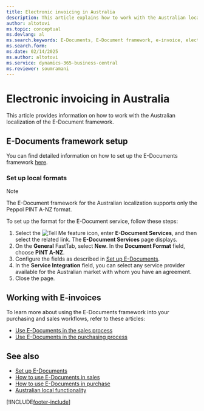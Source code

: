 ```yaml
---
title: Electronic invoicing in Australia
description: This article explains how to work with the Australian localization of the E-Document framework.
author: altotovi
ms.topic: conceptual
ms.devlang: al
ms.search.keywords: E-Documents, E-Document framework, e-invoice, electronic invoice, Peppol, PINT A-NZ
ms.search.form: 
ms.date: 02/14/2025
ms.author: altotovi
ms.service: dynamics-365-business-central
ms.reviewer: soumramani
---
```


# Electronic invoicing in Australia

This article provides information on how to work with the Australian localization of the E-Document framework.

## E-Documents framework setup

You can find detailed information on how to set up the E-Documents framework [here](../../finance-how-setup-edocuments.md).  

### Set up local formats  

> [!NOTE]
> The E-Document framework for the Australian localization supports only the Peppol PINT A-NZ format.

To set up the format for the E-Document service, follow these steps:  

1. Select the ![Tell Me feature](../../media/ui-search/search_small.png "Tell me what you want to do") icon, enter **E-Document Services**, and then select the related link. The **E-Document Services** page displays.
1. On the **General** FastTab, select **New**. In the **Document Format** field, choose **PINT A-NZ**.  
1. Configure the fields as described in [Set up E-Documents](../../finance-how-setup-edocuments.md).
1. In the **Service Integration** field, you can select any service provider available for the Australian market with whom you have an agreement.  
1. Close the page.  

## Working with E-invoices

To learn more about using the E-Documents framework into your purchasing and sales workflows, refer to these articles:

- [Use E-Documents in the sales process](../../finance-how-use-edocuments.md)
- [Use E-Documents in the purchasing process](../../finance-how-use-edocuments-purchase.md)
  
## See also

- [Set up E-Documents](../../finance-how-setup-edocuments.md)  
- [How to use E-Documents in sales](../../finance-how-use-edocuments.md)  
- [How to use E-Documents in purchase](../../finance-how-use-edocuments-purchase.md)  
- [Australian local functionality](australia-local-functionality.md)  

[!INCLUDE[footer-include](../../includes/footer-banner.md)]
